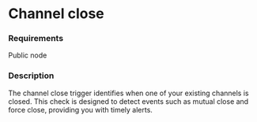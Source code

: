 # Channel close

### Requirements

Public node

### Description

The channel close trigger identifies when one of your existing channels is closed. This check is designed to detect events such as mutual close and force close, providing you with timely alerts.
